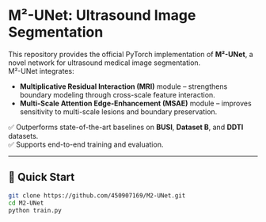 # M²-UNet: Ultrasound Image Segmentation

This repository provides the official PyTorch implementation of **M²-UNet**, a novel network for ultrasound medical image segmentation.  
M²-UNet integrates:
- **Multiplicative Residual Interaction (MRI)** module – strengthens boundary modeling through cross-scale feature interaction.  
- **Multi-Scale Attention Edge-Enhancement (MSAE)** module – improves sensitivity to multi-scale lesions and boundary preservation.  

✅ Outperforms state-of-the-art baselines on **BUSI**, **Dataset B**, and **DDTI** datasets.  
✅ Supports end-to-end training and evaluation.  

---
## 🚀 Quick Start
```bash
git clone https://github.com/450907169/M2-UNet.git
cd M2-UNet
python train.py 
